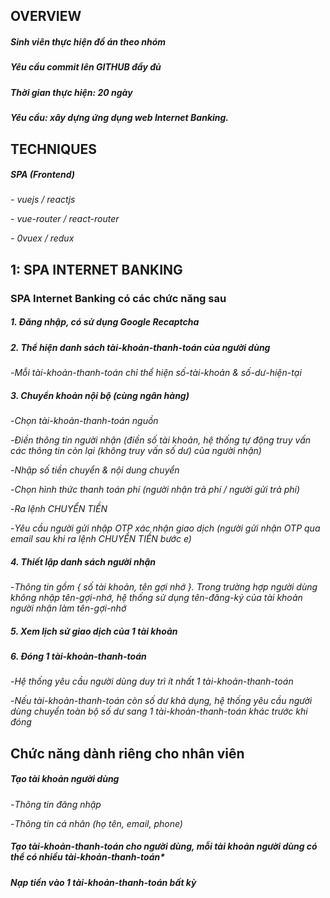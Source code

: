 ## OVERVIEW

##### Sinh viên thực hiện đồ án theo nhóm

##### Yêu cầu commit lên GITHUB đầy đủ

##### Thời gian thực hiện: 20 ngày

##### Yêu cầu: xây dựng ứng dụng web Internet Banking.

## TECHNIQUES

##### SPA (Frontend)
*- vuejs / reactjs*

*- vue-router / react-router*

*- 0vuex / redux*



## 1: SPA INTERNET BANKING

### SPA Internet Banking có các chức năng sau

##### 1. Đăng nhập, có sử dụng Google Recaptcha

##### 2. Thể hiện danh sách tài-khoản-thanh-toán của người dùng
-*Mỗi tài-khoản-thanh-toán chỉ thể hiện số-tài-khoản & số-dư-hiện-tại*
##### 3. Chuyển khoản nội bộ (cùng ngân hàng)
-*Chọn tài-khoản-thanh-toán nguồn*

-*Điền thông tin người nhận (điền số tài khoản, hệ thống tự động truy vấn các thông tin còn lại (không truy vấn số dư) của người nhận)*

-*Nhập số tiền chuyển & nội dung chuyển*

-*Chọn hình thức thanh toán phí (người nhận trả phí / người gửi trả phí)*

-*Ra lệnh CHUYỂN TIỀN*

-*Yêu cầu người gửi nhập OTP xác nhận giao dịch (người gửi nhận OTP qua email sau khi ra lệnh CHUYỂN TIỀN *bước e*)*

##### 4. Thiết lập danh sách người nhận

-*Thông tin gồm { số tài khoản, tên gợi nhớ }. Trong trường hợp người dùng không nhập tên-gợi-nhớ, hệ thống sử dụng tên-đăng-ký của tài khoản người nhận làm tên-gợi-nhớ*

##### 5. Xem lịch sử giao dịch của 1 tài khoản

##### 6. Đóng 1 tài-khoản-thanh-toán

-*Hệ thống yêu cầu người dùng duy trì ít nhất 1 tài-khoản-thanh-toán*

-*Nếu tài-khoản-thanh-toán còn số dư khả dụng, hệ thống yêu cầu người dùng chuyển toàn bộ số dư sang 1 tài-khoản-thanh-toán khác trước khi đóng*

## Chức năng dành riêng cho nhân viên

##### Tạo tài khoản người dùng

-*Thông tin đăng nhập*

-*Thông tin cá nhân (họ tên, email, phone)*

##### Tạo tài-khoản-thanh-toán cho người dùng, mỗi tài khoản người dùng có thể có nhiều tài-khoản-thanh-toán*

##### Nạp tiền vào 1 tài-khoản-thanh-toán bất kỳ
